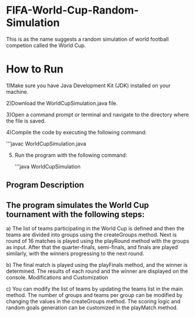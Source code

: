 # FIFA-World-Cup-Random-Simulation
This is as the name suggests a random simulation of world football competion called the World Cup. 



How to Run
==========
1)Make sure  you have Java Development Kit (JDK) installed on your machine.

2)Download the WorldCupSimulation.java file.

3)Open a command prompt or terminal and navigate to the directory where the file is saved.

4)Compile the code by executing the following command:

   '''javac WorldCupSimulation.java
   
5) Run the program with the following command:

   '''java WorldCupSimulation
   
Program Description
------------------
The program simulates the World Cup tournament with the following steps:
--------------------------------------------------------------------

a) The list of teams participating in the World Cup is defined and then 
the teams are divided into groups using the createGroups method.
Next is round of 16 matches is played using the playRound method with the groups as input.
After that the quarter-finals, semi-finals, and finals are played similarly, with the winners progressing to the next round.

b) The final match is played using the playFinals method, and the winner is determined.
The results of each round and the winner are displayed on the console.
Modifications and Customization

c) You can modify the list of teams by updating the teams list in the main method.
The number of groups and teams per group can be modified by changing the values in the createGroups method.
The scoring logic and random goals generation can be customized in the playMatch method.
